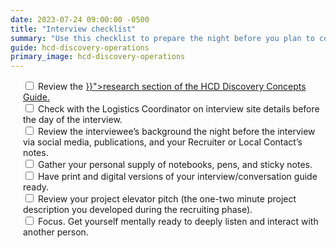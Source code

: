 ```yaml
---
date: 2023-07-24 09:00:00 -0500
title: "Interview checklist"
summary: "Use this checklist to prepare the night before you plan to conduct research interviews."
guide: hcd-discovery-operations
primary_image: hcd-discovery-operations
---
```

<div style="margin-left: 20px">
<input id="research" type="checkbox">
<label for="research">Review the <a href="{{< ref "/guides/hcd/discovery-concepts/do-research.md" >}}">research section of the HCD Discovery Concepts Guide.</a>
</label><br>
<input id="site" type="checkbox">
<label for="site">Check with the Logistics Coordinator on interview site details before the day of the interview.
</label><br>
<input id="background" type="checkbox">
<label for="background">Review the interviewee’s background the night before the interview via social media, publications, and your Recruiter or Local Contact’s notes.
</label><br>
<input id="supply" type="checkbox">
<label for="supply">Gather your personal supply of notebooks, pens, and sticky notes.
</label><br>
<input id="guide" type="checkbox">
<label for="guide">Have print and digital versions of your interview/conversation guide ready.
</label><br>
<input id="pitch" type="checkbox">
<label for="pitch">Review your project elevator pitch (the one-two minute project description you developed during the recruiting phase).
</label><br>
<input id="listen" type="checkbox">
<label for="listen">Focus. Get yourself mentally ready to deeply listen and interact with another person.
</label>
</div>